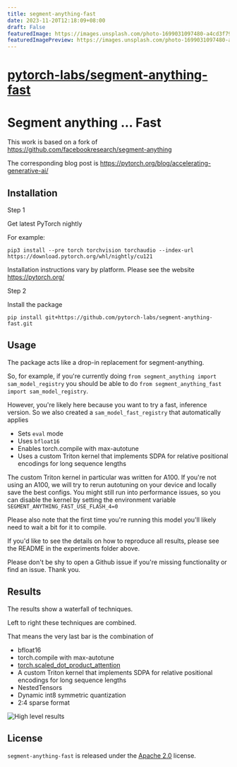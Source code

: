 ```yaml
---
title: segment-anything-fast
date: 2023-11-20T12:18:09+08:00
draft: False
featuredImage: https://images.unsplash.com/photo-1699031097480-a4cd3f79dcc3?ixid=M3w0NjAwMjJ8MHwxfHJhbmRvbXx8fHx8fHx8fDE3MDA0NTM3Njh8&ixlib=rb-4.0.3
featuredImagePreview: https://images.unsplash.com/photo-1699031097480-a4cd3f79dcc3?ixid=M3w0NjAwMjJ8MHwxfHJhbmRvbXx8fHx8fHx8fDE3MDA0NTM3Njh8&ixlib=rb-4.0.3
---
```


# [pytorch-labs/segment-anything-fast](https://github.com/pytorch-labs/segment-anything-fast)

# Segment anything ... Fast

This work is based on a fork of https://github.com/facebookresearch/segment-anything

The corresponding blog post is https://pytorch.org/blog/accelerating-generative-ai/


## Installation


Step 1

Get latest PyTorch nightly


For example:
```
pip3 install --pre torch torchvision torchaudio --index-url https://download.pytorch.org/whl/nightly/cu121
```

Installation instructions vary by platform. Please see the website https://pytorch.org/


Step 2

Install the package

```
pip install git+https://github.com/pytorch-labs/segment-anything-fast.git
```

## Usage

The package acts like a drop-in replacement for segment-anything.

So, for example, if you're currently doing `from segment_anything import sam_model_registry` you should be able to do `from segment_anything_fast import sam_model_registry`.

However, you're likely here because you want to try a fast, inference version. So we also created a `sam_model_fast_registry` that automatically applies
- Sets `eval` mode
- Uses `bfloat16`
- Enables torch.compile with max-autotune
- Uses a custom Triton kernel that implements SDPA for relative positional encodings for long sequence lengths

The custom Triton kernel in particular was written for A100. If you're not using an A100, we will try to rerun autotuning on your device and locally save the best configs.
You might still run into performance issues, so you can disable the kernel by setting the environment variable `SEGMENT_ANYTHING_FAST_USE_FLASH_4=0`

Please also note that the first time you're running this model you'll likely need to wait a bit for it to compile.

If you'd like to see the details on how to reproduce all results, please see the README in the experiments folder above.

Please don't be shy to open a Github issue if you're missing functionality or find an issue. Thank you.

## Results

The results show a waterfall of techniques.

Left to right these techniques are combined.

That means the very last bar is the combination of
- bfloat16
- torch.compile with max-autotune
- [torch.scaled_dot_product_attention](https://pytorch.org/docs/main/generated/torch.nn.functional.scaled_dot_product_attention.html)
- A custom Triton kernel that implements SDPA for relative positional encodings for long sequence lengths
- NestedTensors
- Dynamic int8 symmetric quantization
- 2:4 sparse format

![High level results](experiments/bar_chart.svg)

## License

`segment-anything-fast` is released under the [Apache 2.0](https://github.com/pytorch-labs/segment-anything-fast/main/LICENSE) license.
